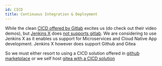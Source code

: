```yaml
---
id: CICD
title: Continuous Integration & Deployment
---
```

While the clean [CICD offered by Gitlab](https://about.gitlab.com/2016/08/05/continuous-integration-delivery-and-deployment-with-gitlab/) excites us (do check out their video demos), but [Jenkins X](https://jenkins.io/projects/jenkins-x/) does [not supports gitlab](https://github.com/jenkins-x/jx/issues/445). We are considering to use Jenkins X as it enables us support for Microservices and Cloud Native App development. Jenkins X however does support Github and Gitea

So we must either resort to using a CICD solution offered in [github marketplace](https://github.com/marketplace?category=deployment) or we self host [gitea with a CICD solution](https://sysadmins.co.za/self-hosted-git-and-cicd-platform-with-gitea-and-drone-on-docker/)